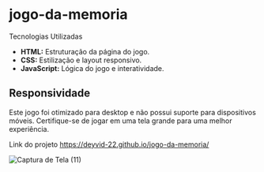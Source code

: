 # jogo-da-memoria

Tecnologias Utilizadas

- **HTML:** Estruturação da página do jogo.
- **CSS:** Estilização e layout responsivo.
- **JavaScript:** Lógica do jogo e interatividade.

## Responsividade

Este jogo foi otimizado para desktop e não possui suporte para dispositivos móveis. Certifique-se de jogar em uma tela grande para uma melhor experiência.

Link do projeto  https://deyvid-22.github.io/jogo-da-memoria/

  ![Captura de Tela (11)](https://github.com/Deyvid-22/jogo-da-memoria/assets/140274792/00a475d1-1b4f-4e90-9578-220b4fcdeaa7)

